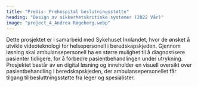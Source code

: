 ```yaml
---
title: "PreVis- Prehospital beslutningsstøtte"
heading: "Design av sikkerhetskritiske systemer (2022 Vår)"
image: "project_4_Andrea Røgeberg.webp"
---
```


Dette prosjektet er i samarbeid med Sykehuset Innlandet, hvor de ønsket å utvikle videoteknologi for helsepersonell i beredskapskjeden. Gjennom løsning skal ambulansepersonell ha en større mulighet til å diagnostisere pasienter tidligere, for å forbedre pasientbehandlingen under utrykning. Prosjektet består av en digital løsning og inneholder en visuell oversikt over pasientbehandling i beredskapskjeden, der ambulansepersonellet får tilgang til besluttningsstøtte fra leger og spesialister.
